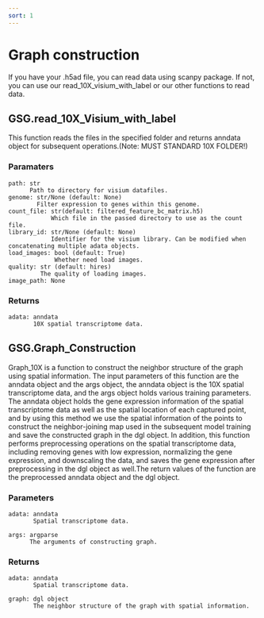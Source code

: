 ```yaml
---
sort: 1
---
```


# Graph construction

If you have your .h5ad file, you can read data using scanpy package. If not, you can use our read_10X_visium_with_label or our other functions to read data.

## GSG.read_10X_Visium_with_label

This function reads the files in the specified folder and returns anndata object for subsequent operations.(Note: MUST STANDARD 10X FOLDER!)

### Paramaters
```
path: str
      Path to directory for visium datafiles.
genome: str/None (default: None)
        Filter expression to genes within this genome.
count_file: str(default: filtered_feature_bc_matrix.h5)
            Which file in the passed directory to use as the count file.
library_id: str/None (default: None)
            Identifier for the visium library. Can be modified when concatenating multiple adata objects.
load_images: bool (default: True)
             Whether need load images.
quality: str (default: hires)
         The quality of loading images.
image_path: None
```

### Returns
```
adata: anndata
       10X spatial transcriptome data.
```
## GSG.Graph_Construction

Graph_10X is a function to construct the neighbor structure of the graph using spatial information.
The input parameters of this function are the anndata object and the args object, the anndata object is the 10X spatial transcriptome data, and the args object holds various training parameters. The anndata object holds the gene expression information of the spatial transcriptome data as well as the spatial location of each captured point, and by using this method we use the spatial information of the points to construct the neighbor-joining map used in the subsequent model training and save the constructed graph in the dgl object. In addition, this function performs preprocessing operations on the spatial transcriptome data, including removing genes with low expression, normalizing the gene expression, and downscaling the data, and saves the gene expression after preprocessing in the dgl object as well.The return values of the function are the preprocessed anndata object and the dgl object.


### Parameters
```
adata: anndata
       Spatial transcriptome data.

args: argparse
      The arguments of constructing graph. 
```
### Returns
```
adata: anndata
       Spatial transcriptome data.

graph: dgl object
       The neighbor structure of the graph with spatial information.
```

